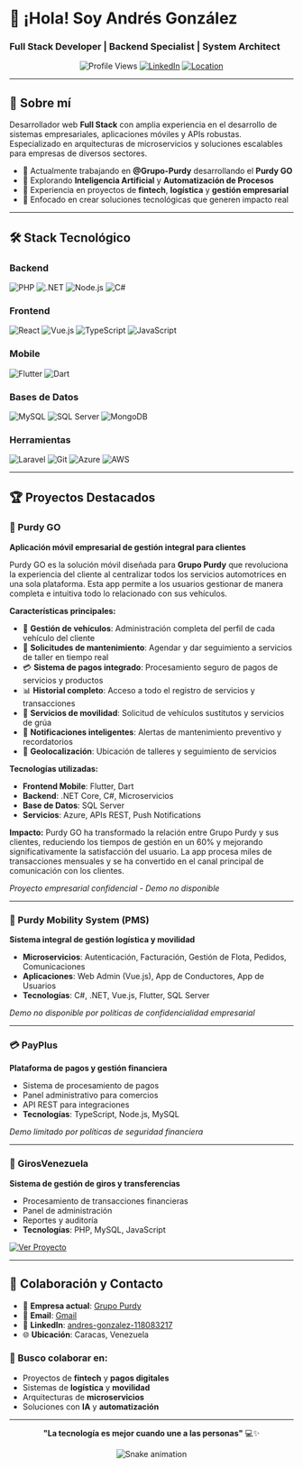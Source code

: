 # 👋 ¡Hola! Soy Andrés González
### Full Stack Developer | Backend Specialist | System Architect

<div align="center">

![Profile Views](https://komarev.com/ghpvc/?username=ajgcalderon&color=blue)
[![LinkedIn](https://img.shields.io/badge/-LinkedIn-0077B5?style=flat&logo=linkedin&logoColor=white)](https://linkedin.com/in/andres-gonzalez-118083217)
[![Location](https://img.shields.io/badge/-Caracas,%20Venezuela-ff6b6b?style=flat&logo=google-maps&logoColor=white)]()

</div>

---

## 🚀 Sobre mí

Desarrollador web **Full Stack** con amplia experiencia en el desarrollo de sistemas empresariales, aplicaciones móviles y APIs robustas. Especializado en arquitecturas de microservicios y soluciones escalables para empresas de diversos sectores.

- 🔭 Actualmente trabajando en **@Grupo-Purdy** desarrollando el **Purdy GO**
- 🌱 Explorando **Inteligencia Artificial** y **Automatización de Procesos**
- 💼 Experiencia en proyectos de **fintech**, **logística** y **gestión empresarial**
- 🎯 Enfocado en crear soluciones tecnológicas que generen impacto real

---

## 🛠️ Stack Tecnológico

### Backend
![PHP](https://img.shields.io/badge/-PHP-777BB4?style=flat&logo=php&logoColor=white)
![.NET](https://img.shields.io/badge/-.NET-512BD4?style=flat&logo=dotnet&logoColor=white)
![Node.js](https://img.shields.io/badge/-Node.js-339933?style=flat&logo=node.js&logoColor=white)
![C#](https://img.shields.io/badge/-C%23-239120?style=flat&logo=c-sharp&logoColor=white)

### Frontend
![React](https://img.shields.io/badge/-React-61DAFB?style=flat&logo=react&logoColor=black)
![Vue.js](https://img.shields.io/badge/-Vue.js-4FC08D?style=flat&logo=vue.js&logoColor=white)
![TypeScript](https://img.shields.io/badge/-TypeScript-3178C6?style=flat&logo=typescript&logoColor=white)
![JavaScript](https://img.shields.io/badge/-JavaScript-F7DF1E?style=flat&logo=javascript&logoColor=black)

### Mobile
![Flutter](https://img.shields.io/badge/-Flutter-02569B?style=flat&logo=flutter&logoColor=white)
![Dart](https://img.shields.io/badge/-Dart-0175C2?style=flat&logo=dart&logoColor=white)

### Bases de Datos
![MySQL](https://img.shields.io/badge/-MySQL-4479A1?style=flat&logo=mysql&logoColor=white)
![SQL Server](https://img.shields.io/badge/-SQL%20Server-CC2927?style=flat&logo=microsoft-sql-server&logoColor=white)
![MongoDB](https://img.shields.io/badge/MongoDB-%234ea94b.svg?style=flat&logo=mongodb&logoColor=white)

### Herramientas
![Laravel](https://img.shields.io/badge/-Laravel-FF2D20?style=flat&logo=laravel&logoColor=white)
![Git](https://img.shields.io/badge/-Git-F05032?style=flat&logo=git&logoColor=white)
![Azure](https://img.shields.io/badge/-Azure-0078D4?style=flat&logo=microsoft-azure&logoColor=white)
![AWS](https://img.shields.io/badge/amazon-web-service?style=flat&logo=amazon-web-services&logoColor=white)

---

## 🏆 Proyectos Destacados

### 📱 Purdy GO
**Aplicación móvil empresarial de gestión integral para clientes**

Purdy GO es la solución móvil diseñada para **Grupo Purdy** que revoluciona la experiencia del cliente al centralizar todos los servicios automotrices en una sola plataforma. Esta app permite a los usuarios gestionar de manera completa e intuitiva todo lo relacionado con sus vehículos.

**Características principales:**
- 🚗 **Gestión de vehículos**: Administración completa del perfil de cada vehículo del cliente
- 🔧 **Solicitudes de mantenimiento**: Agendar y dar seguimiento a servicios de taller en tiempo real
- 💳 **Sistema de pagos integrado**: Procesamiento seguro de pagos de servicios y productos
- 📊 **Historial completo**: Acceso a todo el registro de servicios y transacciones
- 🚙 **Servicios de movilidad**: Solicitud de vehículos sustitutos y servicios de grúa
- 🔔 **Notificaciones inteligentes**: Alertas de mantenimiento preventivo y recordatorios
- 📍 **Geolocalización**: Ubicación de talleres y seguimiento de servicios

**Tecnologías utilizadas:**
- **Frontend Mobile**: Flutter, Dart
- **Backend**: .NET Core, C#, Microservicios
- **Base de Datos**: SQL Server
- **Servicios**: Azure, APIs REST, Push Notifications

**Impacto:**
Purdy GO ha transformado la relación entre Grupo Purdy y sus clientes, reduciendo los tiempos de gestión en un 60% y mejorando significativamente la satisfacción del usuario. La app procesa miles de transacciones mensuales y se ha convertido en el canal principal de comunicación con los clientes.

*Proyecto empresarial confidencial - Demo no disponible*

---

### 🚛 Purdy Mobility System (PMS)
**Sistema integral de gestión logística y movilidad**

- **Microservicios**: Autenticación, Facturación, Gestión de Flota, Pedidos, Comunicaciones
- **Aplicaciones**: Web Admin (Vue.js), App de Conductores, App de Usuarios
- **Tecnologías**: C#, .NET, Vue.js, Flutter, SQL Server

*Demo no disponible por políticas de confidencialidad empresarial*

---

### 💳 PayPlus
**Plataforma de pagos y gestión financiera**

- Sistema de procesamiento de pagos
- Panel administrativo para comercios
- API REST para integraciones
- **Tecnologías**: TypeScript, Node.js, MySQL

*Demo limitado por políticas de seguridad financiera*

---

### 🏦 GirosVenezuela
**Sistema de gestión de giros y transferencias**

- Procesamiento de transacciones financieras
- Panel de administración
- Reportes y auditoría
- **Tecnologías**: PHP, MySQL, JavaScript

[![Ver Proyecto](https://img.shields.io/badge/-Ver%20Código-181717?style=flat&logo=github&logoColor=white)](https://github.com/ajgcalderon/GirosNuevo)

---

## 🤝 Colaboración y Contacto

- 💼 **Empresa actual**: [Grupo Purdy](https://github.com/Grupo-Purdy)
- 📧 **Email**: [Gmail](mailto:ajgcalderon1@gmail.com)
- 💬 **LinkedIn**: [andres-gonzalez-118083217](https://linkedin.com/in/andres-gonzalez-118083217)
- 🌐 **Ubicación**: Caracas, Venezuela

### 🎯 Busco colaborar en:

- Proyectos de **fintech** y **pagos digitales**
- Sistemas de **logística** y **movilidad**
- Arquitecturas de **microservicios**
- Soluciones con **IA** y **automatización**

---

<div align="center">

**"La tecnología es mejor cuando une a las personas"** 💻✨

![Snake animation](https://github.com/ajgcalderon/ajgcalderon/blob/output/github-contribution-grid-snake.svg)

</div>
